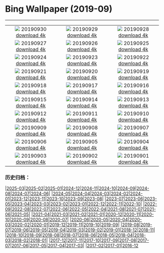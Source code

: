 # Bing Wallpaper (2019-09)
**************
| | | |
| :----: | :----: | :----: |
| ![](https://www.bing.com/th?id=OHR.DaxingPKX_EN-US3995932442_1920x1080.jpg) 20190930 [download 4k](https://www.bing.com/th?id=OHR.DaxingPKX_EN-US3995932442_UHD.jpg) | ![](https://www.bing.com/th?id=OHR.ClavijoLandscape_EN-US3832864269_1920x1080.jpg) 20190929 [download 4k](https://www.bing.com/th?id=OHR.ClavijoLandscape_EN-US3832864269_UHD.jpg) | ![](https://www.bing.com/th?id=OHR.HockingHills_EN-US3752812867_1920x1080.jpg) 20190928 [download 4k](https://www.bing.com/th?id=OHR.HockingHills_EN-US3752812867_UHD.jpg) |
| ![](https://www.bing.com/th?id=OHR.NankoweapGranaries_EN-US3648853544_1920x1080.jpg) 20190927 [download 4k](https://www.bing.com/th?id=OHR.NankoweapGranaries_EN-US3648853544_UHD.jpg) | ![](https://www.bing.com/th?id=OHR.KelpKeepers_EN-US5470053461_1920x1080.jpg) 20190926 [download 4k](https://www.bing.com/th?id=OHR.KelpKeepers_EN-US5470053461_UHD.jpg) | ![](https://www.bing.com/th?id=OHR.LofotenSurfing_EN-US2786067859_1920x1080.jpg) 20190925 [download 4k](https://www.bing.com/th?id=OHR.LofotenSurfing_EN-US2786067859_UHD.jpg) |
| ![](https://www.bing.com/th?id=OHR.UgandaGorilla_EN-US2620785147_1920x1080.jpg) 20190924 [download 4k](https://www.bing.com/th?id=OHR.UgandaGorilla_EN-US2620785147_UHD.jpg) | ![](https://www.bing.com/th?id=OHR.FeatherSerpent_EN-US2734435636_1920x1080.jpg) 20190923 [download 4k](https://www.bing.com/th?id=OHR.FeatherSerpent_EN-US2734435636_UHD.jpg) | ![](https://www.bing.com/th?id=OHR.LaMerceFireworks_EN-US2460264880_1920x1080.jpg) 20190922 [download 4k](https://www.bing.com/th?id=OHR.LaMerceFireworks_EN-US2460264880_UHD.jpg) |
| ![](https://www.bing.com/th?id=OHR.WallofPeace_EN-US2369061516_1920x1080.jpg) 20190921 [download 4k](https://www.bing.com/th?id=OHR.WallofPeace_EN-US2369061516_UHD.jpg) | ![](https://www.bing.com/th?id=OHR.ThePando_EN-US1263045290_1920x1080.jpg) 20190920 [download 4k](https://www.bing.com/th?id=OHR.ThePando_EN-US1263045290_UHD.jpg) | ![](https://www.bing.com/th?id=OHR.CommonLoon_EN-US1124304576_1920x1080.jpg) 20190919 [download 4k](https://www.bing.com/th?id=OHR.CommonLoon_EN-US1124304576_UHD.jpg) |
| ![](https://www.bing.com/th?id=OHR.Villarrica_EN-US0968684000_1920x1080.jpg) 20190918 [download 4k](https://www.bing.com/th?id=OHR.Villarrica_EN-US0968684000_UHD.jpg) | ![](https://www.bing.com/th?id=OHR.LibertyDetail_EN-US8653321844_1920x1080.jpg) 20190917 [download 4k](https://www.bing.com/th?id=OHR.LibertyDetail_EN-US8653321844_UHD.jpg) | ![](https://www.bing.com/th?id=OHR.MushroomMonth_EN-US8427258585_1920x1080.jpg) 20190916 [download 4k](https://www.bing.com/th?id=OHR.MushroomMonth_EN-US8427258585_UHD.jpg) |
| ![](https://www.bing.com/th?id=OHR.TheVochol_EN-US8201280174_1920x1080.jpg) 20190915 [download 4k](https://www.bing.com/th?id=OHR.TheVochol_EN-US8201280174_UHD.jpg) | ![](https://www.bing.com/th?id=OHR.ToothWalkingSeahorse_EN-US8055541483_1920x1080.jpg) 20190914 [download 4k](https://www.bing.com/th?id=OHR.ToothWalkingSeahorse_EN-US8055541483_UHD.jpg) | ![](https://www.bing.com/th?id=OHR.DroneGlobe_EN-US8460462558_1920x1080.jpg) 20190913 [download 4k](https://www.bing.com/th?id=OHR.DroneGlobe_EN-US8460462558_UHD.jpg) |
| ![](https://www.bing.com/th?id=OHR.MilkyWayCanyonlands_EN-US8182491072_1920x1080.jpg) 20190912 [download 4k](https://www.bing.com/th?id=OHR.MilkyWayCanyonlands_EN-US8182491072_UHD.jpg) | ![](https://www.bing.com/th?id=OHR.TowerofVoices_EN-US2297032194_1920x1080.jpg) 20190911 [download 4k](https://www.bing.com/th?id=OHR.TowerofVoices_EN-US2297032194_UHD.jpg) | ![](https://www.bing.com/th?id=OHR.TsavoGerenuk_EN-US8038094057_1920x1080.jpg) 20190910 [download 4k](https://www.bing.com/th?id=OHR.TsavoGerenuk_EN-US8038094057_UHD.jpg) |
| ![](https://www.bing.com/th?id=OHR.ArroyoGrande_EN-US7955557721_1920x1080.jpg) 20190909 [download 4k](https://www.bing.com/th?id=OHR.ArroyoGrande_EN-US7955557721_UHD.jpg) | ![](https://www.bing.com/th?id=OHR.SouthernYellow_EN-US7866720084_1920x1080.jpg) 20190908 [download 4k](https://www.bing.com/th?id=OHR.SouthernYellow_EN-US7866720084_UHD.jpg) | ![](https://www.bing.com/th?id=OHR.MountFanjing_EN-US7796798477_1920x1080.jpg) 20190907 [download 4k](https://www.bing.com/th?id=OHR.MountFanjing_EN-US7796798477_UHD.jpg) |
| ![](https://www.bing.com/th?id=OHR.ElMorro_EN-US7724975036_1920x1080.jpg) 20190906 [download 4k](https://www.bing.com/th?id=OHR.ElMorro_EN-US7724975036_UHD.jpg) | ![](https://www.bing.com/th?id=OHR.Tegallalang_EN-US7639545042_1920x1080.jpg) 20190905 [download 4k](https://www.bing.com/th?id=OHR.Tegallalang_EN-US7639545042_UHD.jpg) | ![](https://www.bing.com/th?id=OHR.Vessel_EN-US7566786118_1920x1080.jpg) 20190904 [download 4k](https://www.bing.com/th?id=OHR.Vessel_EN-US7566786118_UHD.jpg) |
| ![](https://www.bing.com/th?id=OHR.GuaitaTower_EN-US7498727693_1920x1080.jpg) 20190903 [download 4k](https://www.bing.com/th?id=OHR.GuaitaTower_EN-US7498727693_UHD.jpg) | ![](https://www.bing.com/th?id=OHR.DetroitIndustryMural_EN-US7421430527_1920x1080.jpg) 20190902 [download 4k](https://www.bing.com/th?id=OHR.DetroitIndustryMural_EN-US7421430527_UHD.jpg) | ![](https://www.bing.com/th?id=OHR.Castelbouc_EN-US7345047986_1920x1080.jpg) 20190901 [download 4k](https://www.bing.com/th?id=OHR.Castelbouc_EN-US7345047986_UHD.jpg) |

### 历史归档：

|[2025-03](2025-03/2025-03.md)|[2025-02](2025-02/2025-02.md)|[2025-01](2025-01/2025-01.md)|[2024-12](2024-12/2024-12.md)|[2024-11](2024-11/2024-11.md)|[2024-10](2024-10/2024-10.md)|[2024-09](2024-09/2024-09.md)|[2024-08](2024-08/2024-08.md)|[2024-07](2024-07/2024-07.md)|[2024-06](2024-06/2024-06.md)|
|[2024-05](2024-05/2024-05.md)|[2024-04](2024-04/2024-04.md)|[2024-03](2024-03/2024-03.md)|[2024-02](2024-02/2024-02.md)|[2024-01](2024-01/2024-01.md)|[2023-12](2023-12/2023-12.md)|[2023-11](2023-11/2023-11.md)|[2023-10](2023-10/2023-10.md)|[2023-09](2023-09/2023-09.md)|[2023-08](2023-08/2023-08.md)|
|[2023-07](2023-07/2023-07.md)|[2023-06](2023-06/2023-06.md)|[2023-05](2023-05/2023-05.md)|[2023-04](2023-04/2023-04.md)|[2023-03](2023-03/2023-03.md)|[2023-02](2023-02/2023-02.md)|[2023-01](2023-01/2023-01.md)|[2022-12](2022-12/2022-12.md)|[2022-11](2022-11/2022-11.md)|[2022-10](2022-10/2022-10.md)|
|[2022-09](2022-09/2022-09.md)|[2022-08](2022-08/2022-08.md)|[2022-07](2022-07/2022-07.md)|[2022-06](2022-06/2022-06.md)|[2022-05](2022-05/2022-05.md)|[2022-04](2022-04/2022-04.md)|[2021-08](2021-08/2021-08.md)|[2021-07](2021-07/2021-07.md)|[2021-06](2021-06/2021-06.md)|[2021-05](2021-05/2021-05.md)|
|[2021-04](2021-04/2021-04.md)|[2021-03](2021-03/2021-03.md)|[2021-02](2021-02/2021-02.md)|[2021-01](2021-01/2021-01.md)|[2020-12](2020-12/2020-12.md)|[2020-11](2020-11/2020-11.md)|[2020-10](2020-10/2020-10.md)|[2020-09](2020-09/2020-09.md)|[2020-08](2020-08/2020-08.md)|[2020-07](2020-07/2020-07.md)|
|[2020-06](2020-06/2020-06.md)|[2020-05](2020-05/2020-05.md)|[2020-04](2020-04/2020-04.md)|[2020-03](2020-03/2020-03.md)|[2020-02](2020-02/2020-02.md)|[2020-01](2020-01/2020-01.md)|[2019-12](2019-12/2019-12.md)|[2019-11](2019-11/2019-11.md)|[2019-10](2019-10/2019-10.md)|[2019-09](2019-09/2019-09.md)|
|[2019-08](2019-08/2019-08.md)|[2019-07](2019-07/2019-07.md)|[2019-06](2019-06/2019-06.md)|[2019-05](2019-05/2019-05.md)|[2019-04](2019-04/2019-04.md)|[2019-03](2019-03/2019-03.md)|[2019-02](2019-02/2019-02.md)|[2019-01](2019-01/2019-01.md)|[2018-12](2018-12/2018-12.md)|[2018-11](2018-11/2018-11.md)|
|[2018-10](2018-10/2018-10.md)|[2018-09](2018-09/2018-09.md)|[2018-08](2018-08/2018-08.md)|[2018-07](2018-07/2018-07.md)|[2018-06](2018-06/2018-06.md)|[2018-05](2018-05/2018-05.md)|[2018-04](2018-04/2018-04.md)|[2018-03](2018-03/2018-03.md)|[2018-02](2018-02/2018-02.md)|[2018-01](2018-01/2018-01.md)|
|[2017-12](2017-12/2017-12.md)|[2017-11](2017-11/2017-11.md)|[2017-10](2017-10/2017-10.md)|[2017-09](2017-09/2017-09.md)|[2017-08](2017-08/2017-08.md)|[2017-07](2017-07/2017-07.md)|[2017-06](2017-06/2017-06.md)|[2017-05](2017-05/2017-05.md)|[2017-04](2017-04/2017-04.md)|[2017-03](2017-03/2017-03.md)|
|[2017-02](2017-02/2017-02.md)|[2017-01](2017-01/2017-01.md)|[2016-12](2016-12/2016-12.md)
